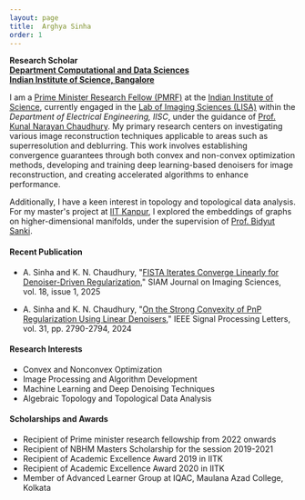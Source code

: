 ```yaml
---
layout: page
title:  Arghya Sinha
order: 1
---
```


**Research Scholar**  
**[Department Computational and Data Sciences](https://cds.iisc.ac.in/)**  
**[Indian Institute of Science, Bangalore](https://www.iisc.ac.in/)**

I am a [Prime Minister Research Fellow (PMRF)](https://www.pmrf.in/) at the [Indian Institute of Science](https://www.iisc.ac.in/), currently engaged in the [Lab of Imaging Sciences (LISA)](https://sites.google.com/site/kunalnchaudhury/group) within the *Department of Electrical Engineering, IISC*, under the guidance of [Prof. Kunal Narayan Chaudhury](https://sites.google.com/site/kunalnchaudhury/home). My primary research centers on investigating various image reconstruction techniques applicable to areas such as superresolution and deblurring. This work involves establishing convergence guarantees through both convex and non-convex optimization methods, developing and training deep learning-based denoisers for image reconstruction, and creating accelerated algorithms to enhance performance.

Additionally, I have a keen interest in topology and topological data analysis. For my master's project at [IIT Kanpur](https://www.iitk.ac.in/), I explored the embeddings of graphs on higher-dimensional manifolds, under the supervision of [Prof. Bidyut Sanki](https://www.iitk.ac.in/new/bidyut-sanki).

#### Recent Publication

- A. Sinha and K. N. Chaudhury, "[FISTA Iterates Converge Linearly for Denoiser-Driven Regularization](https://epubs.siam.org/doi/10.1137/24M1656530),"  SIAM Journal on Imaging Sciences, vol. 18, issue 1, 2025

- A. Sinha and K. N. Chaudhury, "[On the Strong Convexity of PnP Regularization Using Linear Denoisers](https://ieeexplore.ieee.org/document/10706773),"  IEEE Signal Processing Letters, vol. 31, pp. 2790-2794, 2024 

#### Research Interests

- Convex and Nonconvex Optimization
- Image Processing and Algorithm Development
- Machine Learning and Deep Denoising Techniques
- Algebraic Topology and Topological Data Analysis 

#### Scholarships and Awards

- Recipient of Prime minister research fellowship from 2022 onwards
- Recipient of NBHM Masters Scholarship for the session 2019-2021
- Recipient of Academic Excellence Award 2019 in IITK
- Recipient of Academic Excellence Award 2020 in IITK
- Member of Advanced Learner Group at IQAC, Maulana Azad College, Kolkata


